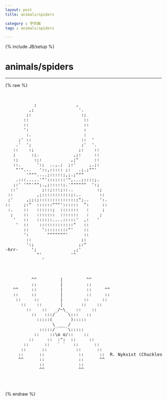 ```yaml
---
layout: post
title: animals/spiders
category : 字符画
tags : animals/spiders
---
```

{% include JB/setup %}
# animals/spiders
---
{% raw %}
<pre>


           ;               ,           
         ,;                 &#039;.         
        ;:                   :;         
       ::                     ::       
       ::                     ::       
       &#039;:                     :         
        :.                    :         
     ;&#039; ::                   ::  &#039;     
    .&#039;  &#039;;                   ;&#039;  &#039;.     
   ::    :;                 ;:    ::   
   ;      :;.             ,;:     ::   
   :;      :;:           ,;&quot;      ::   
   ::.      &#039;:;  ..,.;  ;:&#039;     ,.;:   
    &quot;&#039;&quot;...   &#039;::,::::: ;:   .;.;&quot;&quot;&#039;     
        &#039;&quot;&quot;&quot;....;:::::;,;.;&quot;&quot;&quot;         
    .:::.....&#039;&quot;&#039;:::::::&#039;&quot;,...;::::;.   
   ;:&#039; &#039;&quot;&quot;&#039;&quot;&quot;;.,;:::::;.&#039;&quot;&quot;&quot;&quot;&quot;&quot;  &#039;:;   
  ::&#039;         ;::;:::;::..         :;   
 ::         ,;:::::::::::;:..       :: 
 ;&#039;     ,;;:;::::::::::::::;&quot;;..    &#039;:. 
::     ;:&quot;  ::::::&quot;&quot;&quot;&#039;::::::  &quot;:     :: 
 :.    ::   ::::::;  :::::::   :     ; 
  ;    ::   :::::::  :::::::   :    ;   
   &#039;   ::   ::::::....:::::&#039;  ,:   &#039;   
    &#039;  ::    :::::::::::::&quot;   ::       
       ::     &#039;:::::::::&quot;&#039;    ::       
       &#039;:       &quot;&quot;&quot;&quot;&quot;&quot;&quot;&#039;      ::       
        ::                   ;:         
        &#039;:;                 ;:&quot;         
-hrr-     &#039;;              ,;&#039;           
            &quot;&#039;           &#039;&quot;             
              &#039; 



          ^^         |         ^^
          ::         |         ::
   ^^     ::         |         ::     ^^
   ::     ::         |         ::     ::
    ::     ::        |        ::     ::
      ::    ::       |       ::    ::
        ::    ::   _/~\_   ::    ::
          ::   :::/     \:::   ::
            :::::(       ):::::
                  \ ___ /
             :::::/`   `\:::::
           ::    ::\o o/::    ::
         ::     ::  :&quot;:  ::     ::
       ::      ::   ` `   ::      ::
      ::      ::           ::      ::
     ::      ::             ::      ::  R. Nykvist (Chuckles)
     ^^      ::             ::      ^^
             ::             ::
             ^^             ^^


 </pre>
{% endraw %}
